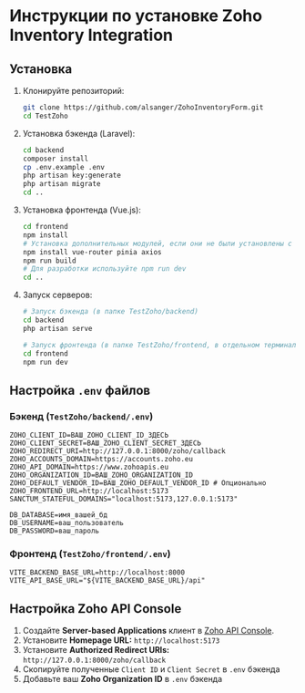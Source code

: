 # Инструкции по установке Zoho Inventory Integration

## Установка

1.  Клонируйте репозиторий:
    ```bash
    git clone https://github.com/alsanger/ZohoInventoryForm.git
    cd TestZoho
    ```

2.  Установка бэкенда (Laravel):
    ```bash
    cd backend
    composer install
    cp .env.example .env
    php artisan key:generate
    php artisan migrate
    cd ..
    ```

3.  Установка фронтенда (Vue.js):
    ```bash
    cd frontend
    npm install
    # Установка дополнительных модулей, если они не были установлены с npm install
    npm install vue-router pinia axios
    npm run build
    # Для разработки используйте npm run dev
    cd ..
    ```

4.  Запуск серверов:
    ```bash
    # Запуск бэкенда (в папке TestZoho/backend)
    cd backend
    php artisan serve
    
    # Запуск фронтенда (в папке TestZoho/frontend, в отдельном терминале)
    cd frontend
    npm run dev
    ```

## Настройка `.env` файлов

### Бэкенд (`TestZoho/backend/.env`)

```env
ZOHO_CLIENT_ID=ВАШ_ZOHO_CLIENT_ID_ЗДЕСЬ
ZOHO_CLIENT_SECRET=ВАШ_ZOHO_CLIENT_SECRET_ЗДЕСЬ
ZOHO_REDIRECT_URI=http://127.0.0.1:8000/zoho/callback
ZOHO_ACCOUNTS_DOMAIN=https://accounts.zoho.eu
ZOHO_API_DOMAIN=https://www.zohoapis.eu
ZOHO_ORGANIZATION_ID=ВАШ_ZOHO_ORGANIZATION_ID
ZOHO_DEFAULT_VENDOR_ID=ВАШ_ZOHO_DEFAULT_VENDOR_ID # Опционально
ZOHO_FRONTEND_URL=http://localhost:5173
SANCTUM_STATEFUL_DOMAINS="localhost:5173,127.0.0.1:5173"

DB_DATABASE=имя_вашей_бд
DB_USERNAME=ваш_пользователь
DB_PASSWORD=ваш_пароль
```

### Фронтенд (`TestZoho/frontend/.env`)

```env
VITE_BACKEND_BASE_URL=http://localhost:8000
VITE_API_BASE_URL="${VITE_BACKEND_BASE_URL}/api"
```

## Настройка Zoho API Console

1.  Создайте **Server-based Applications** клиент в [Zoho API Console](https://api-console.zoho.eu/).
2.  Установите **Homepage URL:** `http://localhost:5173`
3.  Установите **Authorized Redirect URIs:** `http://127.0.0.1:8000/zoho/callback`
4.  Скопируйте полученные `Client ID` и `Client Secret` в `.env` бэкенда
5.  Добавьте ваш **Zoho Organization ID** в `.env` бэкенда
